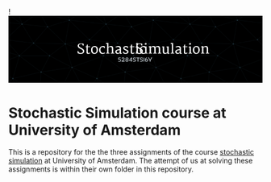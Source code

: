 !![Header](./header.png)
# Stochastic Simulation course at University of Amsterdam

This is a repository for the the three assignments of the course [stochastic simulation](https://studiegids.uva.nl/xmlpages/page/2024-2025/zoek-vak/vak/11877) at University of Amsterdam.
The attempt of us at solving these assignments is within their own folder in this repository.


